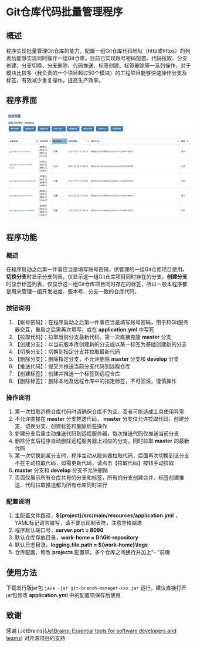 # Git仓库代码批量管理程序

## 概述

程序实现批量管理Git仓库的能力，配置一组Git仓库代码地址（http或https）的列表后能够实现同时操作一组Git仓库。目前已实现账号密码配置、代码拉取、分支创建、分支切换、分支删除、代码推送、标签创建、标签删除等一系列操作，对于模块比较多（我负责的一个项目超过50个模块）的工程项目能够快速操作分支及标签，有效减少重复操作，提高生产效率。

## 程序界面

![Screenshot-01](doc/images/Screenshot-01.png)

## 程序功能

### 概述

在程序启动之后第一件事应当是填写账号密码，供管理的一组Git仓库项目使用。**切换分支**时显示分支列表，仅显示这一组Git仓库项目同时存在的分支，**创建分支**时显示标签列表，仅显示这一组Git仓库项目同时存在的标签，所以一般本程序都是用来管理一组开发进度、版本号、分支一致的仓库代码。

### 按钮说明

1. 【帐号密码】：在程序启动之后第一件事应当是填写账号密码，用于和Git服务器交互，重启之后需再次填写，或在 **application.yml** 中写死
2. 【拉取代码】：拉取当前分支最新代码，第一次直接克隆 **master** 分支
3. 【创建分支】：以当前版本库创建新的分支或以某一标签为基础创建新的分支
4. 【切换分支】：切换到指定分支并拉取最新代码
5. 【删除分支】：删除指定分支，不允许删除 **master** 分支和 **develop** 分支
6. 【推送代码】：提交并推送当前分支代码到远程仓库
7. 【创建标签】：创建并推送一个标签到远程仓库
8. 【删除标签】：删除本地及远程仓库中的指定标签，不可回滚，谨慎操作

### 操作说明

1. 第一次拉取远程仓库代码时请确保仓库不为空，否者可能造成工具使用异常
2. 不允许直接在 **master** 分支推送代码， **master** 分支仅允许拉取代码、创建分支、切换分支、创建标签和删除标签操作
3. 新建分支后需主动推送代码到远程服务器，每次推送代码仅推送当前分支
4. 删除分支后程序自动删除远程服务器上对应的分支，同时拉取 **master** 的最新代码
5. 第一次切换到某分支时，程序主动从服务器拉取代码，后面再次切换到该分支不在主动拉取代码，如需更新代码，请点击【拉取代码】按钮手动拉取
6. **master** 分支和 **develop** 分支不允许删除
7. 页面仅展示所有仓库共有的分支和标签，所有的分支创建合并、标签创建推送、代码拉取推送都为所有仓库同时进行

### 配置说明

1. 主配置文件路径，**${project}/src/main/resources/application.yml** ，YAML标记语言编写，请不要出现制表符，注意空格缩进
2. 程序默认端口号，**server.port = 8090**
3. 默认仓库存放目录，**work-home = D:\Git-repository**
4. 默认日志目录，**logging.file.path = ${work-home}\logs**
5. 仓库配置，修改 **projects** 配置项，多个仓库之间换行并加上"- "前缀

## 使用方法

下载发行版jar包 `java -jar git-branch-manager-xxx.jar` 运行，建议直接打开jar包修改 **application.yml** 中的配置项保存后使用

## 致谢

感谢 [JetBrains]([JetBrains: Essential tools for software developers and teams](https://www.jetbrains.com/?from=git-branch-manager)) 对开源项目的支持


